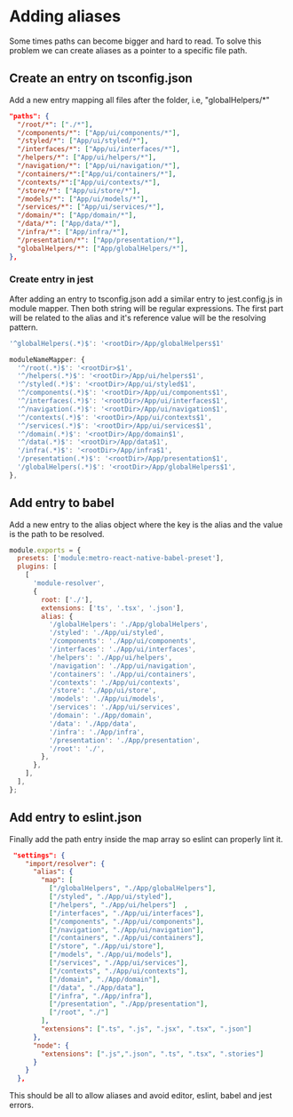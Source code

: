 # Adding aliases

Some times paths can become bigger and hard to read. To solve this problem we can create aliases as a pointer to a specific file path.


## Create an entry on tsconfig.json

Add a new entry mapping all files after the folder, i.e, "globalHelpers/*"

```json
"paths": {      
  "/root/*": ["./*"],
  "/components/*": ["App/ui/components/*"],
  "/styled/*": ["App/ui/styled/*"],
  "/interfaces/*": ["App/ui/interfaces/*"],
  "/helpers/*": ["App/ui/helpers/*"],
  "/navigation/*": ["App/ui/navigation/*"],      
  "/containers/*":["App/ui/containers/*"],
  "/contexts/*":["App/ui/contexts/*"],
  "/store/*": ["App/ui/store/*"],
  "/models/*": ["App/ui/models/*"],
  "/services/*": ["App/ui/services/*"],
  "/domain/*": ["App/domain/*"],
  "/data/*": ["App/data/*"],
  "/infra/*": ["App/infra/*"],
  "/presentation/*": ["App/presentation/*"],
  "globalHelpers/*": ["App/globalHelpers/*"],
},
```

### Create entry in jest

After adding an entry to tsconfig.json add a similar entry to jest.config.js in module mapper.
Then both string will be regular expressions. The first part will be related to the alias and it's reference value will be the resolving pattern.

```js
'^globalHelpers(.*)$': '<rootDir>/App/globalHelpers$1'
```

```js
moduleNameMapper: {
  '^/root(.*)$': '<rootDir>$1',
  '^/helpers(.*)$': '<rootDir>/App/ui/helpers$1',
  '^/styled(.*)$': '<rootDir>/App/ui/styled$1',
  '^/components(.*)$': '<rootDir>/App/ui/components$1',
  '^/interfaces(.*)$': '<rootDir>/App/ui/interfaces$1',
  '^/navigation(.*)$': '<rootDir>/App/ui/navigation$1',
  '^/contexts(.*)$': '<rootDir>/App/ui/contexts$1',
  '^/services(.*)$': '<rootDir>/App/ui/services$1',
  '^/domain(.*)$': '<rootDir>/App/domain$1',
  '^/data(.*)$': '<rootDir>/App/data$1',
  '/infra(.*)$': '<rootDir>/App/infra$1',
  '/presentation(.*)$': '<rootDir>/App/presentation$1',    
  '/globalHelpers(.*)$': '<rootDir>/App/globalHelpers$1',
},
```


## Add entry to babel

Add a new entry to the alias object where the key is the alias and the value is the path to be resolved.
```js
module.exports = {
  presets: ['module:metro-react-native-babel-preset'],
  plugins: [
    [
      'module-resolver',
      {
        root: ['./'],
        extensions: ['ts', '.tsx', '.json'],
        alias: {
          '/globalHelpers': './App/globalHelpers',          
          '/styled': './App/ui/styled',
          '/components': './App/ui/components',
          '/interfaces': './App/ui/interfaces',
          '/helpers': './App/ui/helpers',
          '/navigation': './App/ui/navigation',
          '/containers': './App/ui/containers',
          '/contexts': './App/ui/contexts',
          '/store': './App/ui/store',
          '/models': './App/ui/models',
          '/services': './App/ui/services',
          '/domain': './App/domain',
          '/data': './App/data',
          '/infra': './App/infra',
          '/presentation': './App/presentation',          
          '/root': './',
        },
      },
    ],
  ],
};
```

## Add entry to eslint.json

Finally add the path entry inside the map array so eslint can properly lint it.

```json
 "settings": {   
    "import/resolver": { 
      "alias": {        
        "map": [                        
          ["/globalHelpers", "./App/globalHelpers"],      
          ["/styled", "./App/ui/styled"],      
          ["/helpers", "./App/ui/helpers"]  ,
          ["/interfaces", "./App/ui/interfaces"],
          ["/components", "./App/ui/components"],   
          ["/navigation", "./App/ui/navigation"],         
          ["/containers", "./App/ui/containers"],
          ["/store", "./App/ui/store"],
          ["/models", "./App/ui/models"],
          ["/services", "./App/ui/services"],
          ["/contexts", "./App/ui/contexts"],
          ["/domain", "./App/domain"],
          ["/data", "./App/data"],
          ["/infra", "./App/infra"],
          ["/presentation", "./App/presentation"],
          ["/root", "./"]                
        ],
        "extensions": [".ts", ".js", ".jsx", ".tsx", ".json"]
      },
      "node": {
        "extensions": [".js",".json", ".ts", ".tsx", ".stories"]
      }
    }
  },
  ```

  This should be all to allow aliases and avoid editor, eslint, babel and jest errors.
